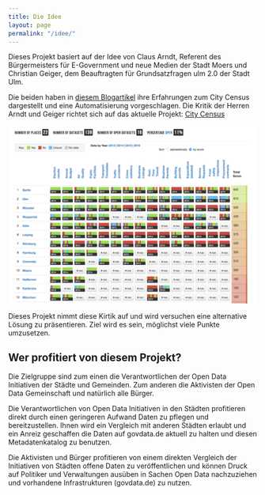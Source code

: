 ```yaml
---
title: Die Idee
layout: page
permalink: "/idee/"
---
```


Dieses Projekt basiert auf der Idee von Claus Arndt, Referent des Bürgermeisters für E-Government und neue Medien der Stadt Moers und Christian Geiger, dem Beauftragten für Grundsatzfragen ulm 2.0 der Stadt Ulm. 

Die beiden haben in [diesem Blogartikel](https://okfn.de/blog/2014/05/erfahrungen-city-census/) ihre Erfahrungen zum City Census dargestellt und eine Automatisierung vorgeschlagen. 
Die Kritik der Herren Arndt und Geiger richtet sich auf das aktuelle Projekt: [City Census](http://de-city.census.okfn.org/)

<span class="image fit"><img src="/assets/images/citycensus.png" alt="City Census"/></span>

Dieses Projekt nimmt diese Kirtik auf und wird versuchen eine alternative Lösung zu präsentieren.  Ziel wird es sein, möglichst viele Punkte umzusetzen.
## Wer profitiert von diesem Projekt?

Die Zielgruppe sind zum einen die Verantwortlichen der Open Data Initiativen der Städte und Gemeinden. Zum anderen die Aktivisten der Open Data Gemeinschaft und natürlich alle Bürger.

Die Verantwortlichen von Open Data Initiativen in den Städten profitieren direkt durch einen geringeren Aufwand Daten zu pflegen und bereitzustellen. Ihnen wird ein Vergleich mit anderen Städten erlaubt und ein Anreiz geschaffen die Daten auf govdata.de aktuell zu halten und diesen Metadatenkatalog zu benutzen. 

Die Aktivisten und Bürger profitieren von einem direkten Vergleich der Initiativen von Städten offene Daten zu veröffentlichen und können Druck auf Politiker und Verwaltungen ausüben in Sachen Open Data nachzuziehen und vorhandene Infrastrukturen (govdata.de) zu nutzen.
